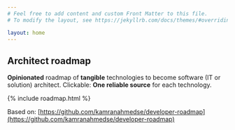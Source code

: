 ```yaml
---
# Feel free to add content and custom Front Matter to this file.
# To modify the layout, see https://jekyllrb.com/docs/themes/#overriding-theme-defaults

layout: home
---
```



## Architect roadmap

**Opinionated** roadmap of **tangible** technologies to become software (IT or solution) architect. Clickable: **One reliable source** for each technology.

{% include roadmap.html %}

Based on: [https://github.com/kamranahmedse/developer-roadmap](https://github.com/kamranahmedse/developer-roadmap)



